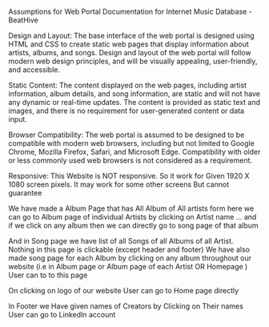 Assumptions for Web Portal Documentation for Internet Music Database - BeatHive

Design and Layout: The base interface of the web portal is designed using HTML and CSS to create static web pages that display information about artists, albums, and songs. Design and layout of the web portal will follow modern web design principles, and will be visually appealing, user-friendly, and accessible.

Static Content: The content displayed on the web pages, including artist information, album details, and song information, are static and will not have any dynamic or real-time updates. The content is provided as static text and images, and there is no requirement for user-generated content or data input.

Browser Compatibility: The web portal is assumed to be designed to be compatible with modern web browsers, including but not limited to Google Chrome, Mozilla Firefox, Safari, and Microsoft Edge. Compatibility with older or less commonly used web browsers is not considered as a requirement.

Responsive: This Website is NOT responsive. So it work for Given 1920 X 1080 screen pixels. It may work for some other screens But cannot guarantee

We have made a Album Page that has All Album of All artists form here we can go to Album page of individual Artists by clicking on Artist name ...
and if we click on any album then we can directly go to song page of that album

And in Song page we have list of all Songs of all Albums of all Artist. Nothing in this page is clickable (except header and footer)
We have also made song page for each Album by clicking on any album throughout our website (i.e in Album page or Album page of each Artist OR Homepage ) User can to to this page 

On clicking on logo of our website User can go to Home page directly

In Footer we Have given names of Creators by Clicking on Their names User can go to LinkedIn account
